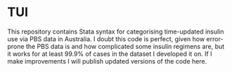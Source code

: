 # TUI

This repository contains Stata syntax for categorising time-updated insulin use via PBS data in Australia. 
I doubt this code is perfect, given how error-prone the PBS data is and how complicated some insulin regimens are, but it works for at least 99.9% of cases in the dataset I developed it on. 
If I make improvements I will publish updated versions of the code here. 
